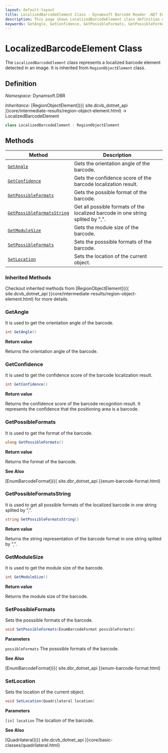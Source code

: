 ```yaml
---
layout: default-layout
title: LocalizedBarcodeElement Class - Dynamsoft Barcode Reader .NET Edition API Reference
description: This page shows LocalizedBarcodeElement class definition of Dynamsoft Barcode Reader SDK .NET Edition.
keywords: GetAngle, GetConfidence, GetPossibleFormats, GetPossibleFormatsString, GetModuleSize, SetPossibleFormats, LocalizedBarcodeElement, api reference
---
```

# LocalizedBarcodeElement Class

The `LocalizedBarcodeElement` class represents a localized barcode element detected in an image. It is inherited from `RegionObjectElement` class.

## Definition

*Namespace:* Dynamsoft.DBR


*Inheritance:* [RegionObjectElement]({{ site.dcvb_dotnet_api }}core/intermediate-results/region-object-element.html) -> LocalizedBarcodeElement

```csharp
class LocalizedBarcodeElement : RegionObjectElement
```

## Methods

| Method | Description |
|--------|-------------|
| [`GetAngle`](#getangle) | Gets the orientation angle of the barcode. |
| [`GetConfidence`](#getconfidence) | Gets the confidence score of the barcode localization result. |
| [`GetPossibleFormats`](#getpossibleformats) | Gets the possible format of the barcode. |
| [`GetPossibleFormatsString`](#getpossibleformatsstring) | Get all possible formats of the localized barcode in one string splited by ",". |
| [`GetModuleSize`](#getmodulesize) | Gets the module size of the barcode. |
| [`SetPossibleFormats`](#setpossibleformats) | Sets the posssible formats of the barcode. |
| [`SetLocation`](#setlocation) | Sets the location of the current object. |

### Inherited Methods

Checkout inherited methods from [RegionObjectElement]({{ site.dcvb_dotnet_api }}core/intermediate-results/region-object-element.html) for more details.

### GetAngle

It is used to get the orientation angle of the barcode.

```csharp
int GetAngle()
```

**Return value**

Returns the orientation angle of the barcode.

### GetConfidence

It is used to get the confidence score of the barcode localization result.

```csharp
int GetConfidence()
```

**Return value**

Returns the confidence score of the barcode recognition result. It represents the confidence that the positioning area is a barcode.

### GetPossibleFormats

It is used to get the format of the barcode.

```csharp
ulong GetPossibleFormats()
```

**Return value**

Returns the format of the barcode.

**See Also**

[EnumBarcodeFormat]({{ site.dbr_dotnet_api }}enum-barcode-format.html)

### GetPossibleFormatsString

It is used to get all possible formats of the localized barcode in one string splited by ",".

```csharp
string GetPossibleFormatsString()
```

**Return value**

Returns the string representation of the barcode format in one string splited by ",".

### GetModuleSize

It is used to get the module size of the barcode.

```csharp
int GetModuleSize()
```

**Return value**

Returns the module size of the barcode.

### SetPossibleFormats

Sets the posssible formats of the barcode.

```csharp
void SetPossibleFormats(EnumBarcodeFormat possibleFormats)
```

**Parameters**

`possibleFormats` The posssible formats of the barcode.

**See Also**

[EnumBarcodeFormat]({{ site.dbr_dotnet_api }}enum-barcode-format.html)

### SetLocation

Sets the location of the current object.

```csharp
void SetLocation(Quadrilateral location)
```

**Parameters**

`[in] location` The location of the barcode.

**See Also**

[Quadrilateral]({{ site.dcvb_dotnet_api }}core/basic-classes/quadrilateral.html)
